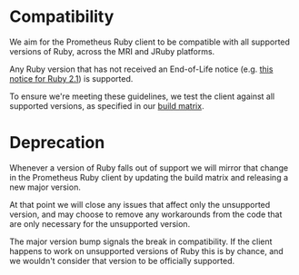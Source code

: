 # Compatibility

We aim for the Prometheus Ruby client to be compatible with all supported
versions of Ruby, across the MRI and JRuby platforms.

Any Ruby version that has not received an End-of-Life notice (e.g.
[this notice for Ruby 2.1](https://www.ruby-lang.org/en/news/2017/04/01/support-of-ruby-2-1-has-ended/))
is supported.

To ensure we're meeting these guidelines, we test the client against all
supported versions, as specified in our [build matrix](.circleci/config.yml).

# Deprecation

Whenever a version of Ruby falls out of support we will mirror that change in
the Prometheus Ruby client by updating the build matrix and releasing a new
major version.

At that point we will close any issues that affect only the unsupported version,
and may choose to remove any workarounds from the code that are only necessary
for the unsupported version.

The major version bump signals the break in compatibility. If the client happens
to work on unsupported versions of Ruby this is by chance, and we wouldn't
consider that version to be officially supported.
